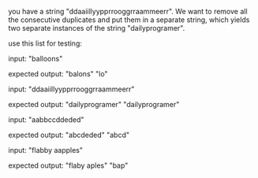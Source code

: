 <div class="md"><p>you have a string "ddaaiillyypprrooggrraammeerr". We want to remove all the consecutive duplicates and put them in a separate string, which yields two separate instances of the string "dailyprogramer".</p>
<p>use this list for testing:</p>
<p>input: "balloons"</p>
<p>expected output: "balons" "lo"</p>
<p>input: "ddaaiillyypprrooggrraammeerr"</p>
<p>expected output: "dailyprogramer" "dailyprogramer"</p>
<p>input: "aabbccddeded"</p>
<p>expected output: "abcdeded" "abcd"</p>
<p>input: "flabby aapples"</p>
<p>expected output: "flaby aples" "bap"</p>
</div>
